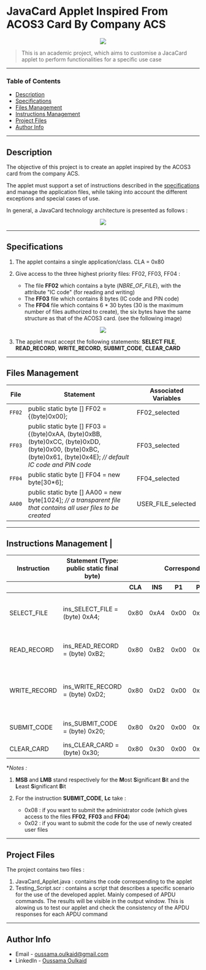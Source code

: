 # JavaCard Applet Inspired From ACOS3 Card By Company ACS

<div style="text-align:center"><img src="https://drive.google.com/file/d/150dmxN4hmfk7ol5tR5C7CDDgVjn1lVCC/view?usp=sharing" /></div>

> This is an academic project, which aims to customise a JacaCard applet to perform functionalities for a specific use case
---

### Table of Contents

- [Description](#description)
- [Specifications](#specifications)
- [Files Management](#files-management)
- [Instructions Management](#instructions-management)
- [Project Files](#project-files)
- [Author Info](#author-info)

---

## Description

The objective of this project is to create an applet inspired by the ACOS3 card from the company ACS.

The applet must support a set of instructions described in the [specifications](#specifications) and manage the application files, while taking into account the different exceptions and special cases of use.

In general, a JavaCard technology architecture is presented as follows :

<div style="text-align:center"><img src="image2.png" /></div>

---

## Specifications

1. The applet contains a single application/class. CLA = 0x80

2. Give access to the three highest priority files: FF02, FF03, FF04 :

    - The file **FF02** which contains a byte (*NBRE_OF_FILE*), with the attribute "IC code" (for reading and writing)
    - The **FF03** file which contains 8 bytes (IC code and PIN code)
    - The **FF04** file which contains 6 * 30 bytes (30 is the maximum number of files authorized to create), the six bytes have the same structure as that of the ACOS3 card. (see the following image)

<div style="text-align:center"><img src="image3.png" /></div>

3. The applet must accept the following statements: **SELECT FILE**, **READ_RECORD**, **WRITE_RECORD**, **SUBMIT_CODE**, **CLEAR_CARD**

---

## Files Management

| File | Statement | Associated Variables |
| --- | --- | --- |
| `FF02` | public static byte [] FF02 = {(byte)0x00}; | FF02_selected |
| `FF03` | public static byte [] FF03 = {(byte)0xAA, (byte)0xBB, (byte)0xCC, (byte)0xDD, (byte)0x00, (byte)0xBC, (byte)0x61, (byte)0x4E}; *// default IC code and PIN code* | FF03_selected |
| `FF04` | public static byte [] FF04 = new byte[30*6]; | FF04_selected |
| `AA00` | public static byte [] AA00 = new byte[1024]; *// a transparent file that contains all user files to be created* | USER_FILE_selected |

---

## Instructions Management   |

<table>
    <thead>
        <tr>
            <th>Instruction</th>
            <th>Statement (Type: public static final byte)</th>
            <th colspan=7>Corresponding APDU Command</th>
        </tr>
        <tr>
            <th></th>
            <th></th>
            <th>CLA</th>
            <th>INS</th>
            <th>P1</th>
            <th>P2</th>
            <th>Lc</th>
            <th>Data</th>
            <th>Le</th>
        </tr>
    </thead>
    <tbody>
        <tr>
            <td>SELECT_FILE</td>
            <td>ins_SELECT_FILE = (byte) 0xA4;</td>
            <td>0x80</td>
            <td>0xA4</td>
            <td>0x00</td>
            <td>0x00</td>
            <td>0x02</td>
            <td>MSB and LSB parts <i>(file name)</i></td>
            <td>0x00</td>
        </tr>
        <tr>
            <td>READ_RECORD</td>
            <td>ins_READ_RECORD = (byte) 0xB2;</td>
            <td>0x80</td>
            <td>0xB2</td>
            <td>0x00</td>
            <td>0x00</td>
            <td>0x01</td>
            <td>0x00</td>
            <td>Number of bytes to read</td>
        </tr>
        <tr>
            <td>WRITE_RECORD</td>
            <td>ins_WRITE_RECORD = (byte) 0xD2;</td>
            <td>0x80</td>
            <td>0xD2</td>
            <td>0x00</td>
            <td>0x00</td>
            <td>Number of bytes to write</td>
            <td>Bytes to be written in the selected file</td>
            <td>0x00</td>
        </tr>
        <tr>
            <td>SUBMIT_CODE</td>
            <td>ins_SUBMIT_CODE = (byte) 0x20;</td>
            <td>0x80</td>
            <td>0x20</td>
            <td>0x00</td>
            <td>0x00</td>
            <td>0x08 <b>or</b> 0x00</td>
            <td>IC code and OIN code</td>
            <td>0x00</td>
        </tr>
        <tr>
            <td>CLEAR_CARD</td>
            <td>ins_CLEAR_CARD = (byte) 0x30;</td>
            <td>0x80</td>
            <td>0x30</td>
            <td>0x00</td>
            <td>0x00</td>
            <td>0x00</td>
            <td>void</td>
            <td>0x00</td>
        </tr>
    </tbody>
</table>

**Notes :* 

1. **MSB** and **LMB** stand respectively for the **M**ost **S**ignificant **B**it and the **L**east **S**ignificant **B**it

2. For the instruction **SUBMIT_CODE**, **Lc** take :

    - 0x08 : if you want to submit the administrator code (which gives access to the files **FF02**, **FF03** and **FF04**)
    - 0x02 : if you want to submit the code for the use of newly created user files

---

## Project Files

The project contains two files :

1. JavaCard_Applet.java : contains the code correspending to the applet
2. Testing_Script.scr : contains a script that describes a specific scenario for the use of the developed applet. Mainly compesed of APDU commands. The results will be visible in the output window. This is alowing us to test our applet and check the consistency of the APDU responses for each APDU command

---

## Author Info

- Email - oussama.oulkaid@gmail.com
- LinkedIn - [Oussama Oulkaid](https://www.linkedin.com/in/oulkaid)
